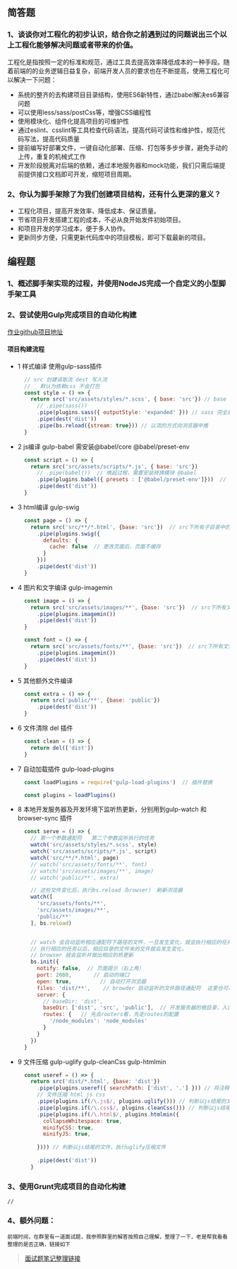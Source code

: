 ## 简答题

### 1、谈谈你对工程化的初步认识，结合你之前遇到过的问题说出三个以上工程化能够解决问题或者带来的价值。
   工程化是指按照一定的标准和规范，通过工具去提高效率降低成本的一种手段。随着前端的的业务逻辑日益复杂，前端开发人员的要求也在不断提高，使用工程化可以解决一下问题：
  + 系统的整齐的去构建项目目录结构，使用ES6新特性，通过babel解决es6兼容问题
  + 可以使用less/sass/postCss等，增强CSS编程性
  + 使用模块化、组件化提高项目的可维护性
  + 通过eslint、csslint等工具检查代码语法，提高代码可读性和维护性，规范代码写法，提高代码质量
  + 提前编写好部署文件，一键自动化部署、压缩、打包等多步步骤，避免手动的上传，重复的机械式工作
  + 开发阶段脱离对后端的依赖，通过本地服务器和mock功能，我们只需后端提前提供接口文档即可开发，缩短项目周期。
  
### 2、你认为脚手架除了为我们创建项目结构，还有什么更深的意义？
  + 工程化项目，提高开发效率、降低成本、保证质量。
  + 节省项目开发搭建工程的成本，不必从良开始发件初始项目。
  + 和项目开发的学习成本，便于多人协作。
  + 更新同步方便，只需更新代码库中的项目模板，即可下载最新的项目。

## 编程题
  ### 1、概述脚手架实现的过程，并使用NodeJS完成一个自定义的小型脚手架工具

  ### 2、尝试使用Gulp完成项目的自动化构建

   [作业github项目地址](https://github.com/bootstet/gulp-bootstet-awesome)
  #### ****项目构建流程****
  + 1 样式编译 使用gulp-sass插件
    ```js
      // src 创建读取流 dest 写入流
      // _ 默认为依赖css 不会打包
      const style = () => {
        return src('src/assets/styles/*.scss', { base: 'src'}) // base src下文件打包
          // .pipe(sass())  
          .pipe(plugins.sass({ outputStyle: 'expanded' })) // sass 完全展开  
          .pipe(dest('dist'))
          .pipe(bs.reload({stream: true})) // 以流的方式向浏览器中推
      }
    ```
  + 2 js编译 gulp-babel 需安装@babel/core @babel/preset-env
      ```js
        const script = () => {
          return src('src/assets/scripts/*.js', { base: 'src'})
            // .pipe(babel())  // 唤起过程，需要安装转换模块 @babel
            .pipe(plugins.babel({ presets : ['@babel/preset-env']}))  // 唤起过程，需要安装转换模块 @babel
            .pipe(dest('dist'))
        }
      ```
  + 3 html编译 gulp-swig
    ```js
      const page = () => {
        return src('src/**/*.html', {base: 'src'})  // src下所有子目录中的html文件
          .pipe(plugins.swig({
            defaults: {
              cache: false  // 更改页面后，页面不缓存
            }
          }))
          .pipe(dest('dist'))
      }
    ```
  + 4 图片和文字编译 gulp-imagemin
    ```js
      const image = () => {
        return src('src/assets/images/**', {base: 'src'})  // src下所有文件
          .pipe(plugins.imagemin())
          .pipe(dest('dist'))
      }

      const font = () => {
        return src('src/assets/fonts/**', {base: 'src'})  // src下所有文件
          .pipe(plugins.imagemin())
          .pipe(dest('dist'))
      }
    ```
  + 5 其他额外文件编译
    ```js
      const extra = () => {
        return src('public/**', {base: 'public'})
          .pipe(dest('dist'))
      }
    ```
  + 6 文件清除 del 插件
    ```js
      const clean = () => {
        return del(['dist'])
      }
    ```
  + 7 自动加载插件 gulp-load-plugins
    ```js
      const loadPlugins = require('gulp-load-plugins')  // 插件替换

      const plugins = loadPlugins()
    ```
  + 8 本地开发服务器及开发环境下监听热更新，分别用到gulp-watch 和browser-sync 插件
    ```js
      const serve = () => {
        // 第一个参数通配符   第二个参数监听执行的任务
        watch('src/assets/styles/*.scss', style)
        watch('src/assets/scripts/*.js', script)
        watch('src/**/*.html', page)
        // watch('src/assets/fonts/**', font)
        // watch('src/assets/images/**', image)
        // watch('public/**', extra)

        // 这些文件变化后，执行bs.reload（browser） 刷新浏览器
        watch([
          'src/assets/fonts/**',
          'src/assets/images/**',
          'public/**'
        ], bs.reload)


        // watch 会自动监听相应通配符下路径的文件，一旦发生变化，就会执行相应的任务
        // 执行相应的任务以后，相应目录的文件夹的文件就会发生变化，
        // browser 就会监听并做出相应的热更新
        bs.init({
          notify: false,  // 页面提示（右上角）
          port: 2080,       // 启动的端口
          open: true,         // 自动打开浏览器
          files: 'dist/**',    // browder 启动监听的文件路径通配符  这里也可以不使用，可以用bs.reload()方式代替其功能，在具体的每个任务后用pipe的方式，把文件流推入浏览器中
          server: {
            // baseDir: 'dist',
            baseDir: ['dist', 'src', 'public'],  // 开发服务器的根目录，入口文件  先去数组中，第一个找不到一个依次往后找
            routes: {   // 先去routers看，先走routes的配置
              '/node_modules': 'node_modules'
            }
          }
        })
      }
    ```
  + 9 文件压缩  gulp-uglify gulp-cleanCss gulp-htmlmin
    ```js
      const useref = () => {
        return src('dist/*.html', {base: 'dist'})
          .pipe(plugins.useref({ searchPath: ['dist', '.'] })) // 将注释之内的引用安装到本地
          // 文件压缩 html js css
          .pipe(plugins.if(/\.js$/, plugins.uglify())) // 判断以js结尾的文件，执行uglify压缩文件
          .pipe(plugins.if(/\.css$/, plugins.cleanCss())) // 判断以js结尾的文件，执行uglify压缩文件
          .pipe(plugins.if(/\.html$/, plugins.htmlmin({
            collapseWhitespace: true,
            minifyCSS: true,
            minifyJS: true,
          
          }))) // 判断以js结尾的文件，执行uglify压缩文件
          
          .pipe(dest('dist'))
        }
    ```



  
  ### 3、使用Grunt完成项目的自动化构建
    //

  
  ### 4、额外问题：
    前端时间，在群里有一道面试题，我参照群里的解答按照自己理解，整理了一下，老是帮我看看整理的是否正确，链接如下
  >[面试题笔记整理链接](https://bootstet.github.io/boke/components/question/assign/)